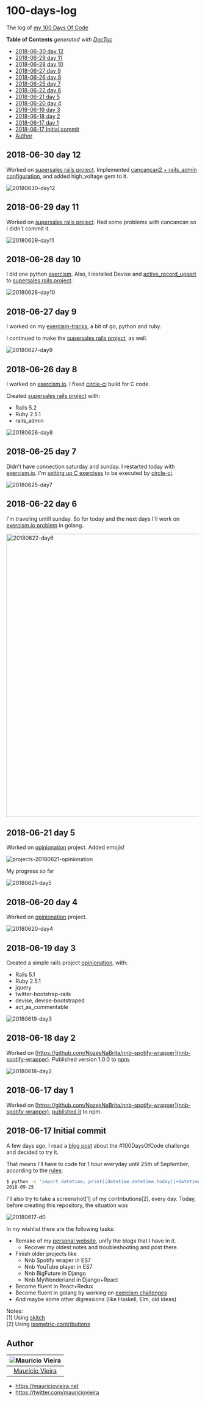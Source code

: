 # 100-days-log
The log of [my 100 Days Of Code](https://medium.freecodecamp.org/join-the-100daysofcode-556ddb4579e4)


<!-- START doctoc generated TOC please keep comment here to allow auto update -->
<!-- DON'T EDIT THIS SECTION, INSTEAD RE-RUN doctoc TO UPDATE -->
**Table of Contents**  *generated with [DocToc](https://github.com/thlorenz/doctoc)*

- [2018-06-30 day 12](#2018-06-30-day-12)
- [2018-06-29 day 11](#2018-06-29-day-11)
- [2018-06-28 day 10](#2018-06-28-day-10)
- [2018-06-27 day 9](#2018-06-27-day-9)
- [2018-06-26 day 8](#2018-06-26-day-8)
- [2018-06-25 day 7](#2018-06-25-day-7)
- [2018-06-22 day 6](#2018-06-22-day-6)
- [2018-06-21 day 5](#2018-06-21-day-5)
- [2018-06-20 day 4](#2018-06-20-day-4)
- [2018-06-19 day 3](#2018-06-19-day-3)
- [2018-06-18 day 2](#2018-06-18-day-2)
- [2018-06-17 day 1](#2018-06-17-day-1)
- [2018-06-17 Initial commit](#2018-06-17-initial-commit)
- [Author](#author)

<!-- END doctoc generated TOC please keep comment here to allow auto update -->

## 2018-06-30 day 12

Worked on [supersales rails project](https://github.com/mauriciovieira/supersales). Implemented [cancancan2 + rails_admin configuration](https://github.com/mauriciovieira/supersales/commit/90ab958bf4d8ae2720596056c0179360d6b08fba), and added high_voltage gem to it.

![20180630-day12](https://user-images.githubusercontent.com/95258/42129335-c4a0f122-7cca-11e8-8b57-d145da6a6e1d.png)

## 2018-06-29 day 11

Worked on [supersales rails project](https://github.com/mauriciovieira/supersales). Had some problems with cancancan so I didn't commit it.

![20180629-day11](https://user-images.githubusercontent.com/95258/42121913-344159ca-7c41-11e8-81d9-8aa2d6147a13.png)


## 2018-06-28 day 10

I did one python [exercism](https://github.com/mauriciovieira/exercism-tracks/). Also, I installed Devise and [active_record_upsert](https://github.com/jesjos/active_record_upsert) to [supersales rails project](https://github.com/mauriciovieira/supersales).

![20180628-day10](https://user-images.githubusercontent.com/95258/42060986-51ba0d8c-7b31-11e8-92a7-cc7d901163b4.png)

## 2018-06-27 day 9

I worked on my [exercism-tracks](https://github.com/mauriciovieira/exercism-tracks/compare/39c3bb1440f5...3008a99), a bit of go, python and ruby.

I continued to make the [supersales rails project](https://github.com/mauriciovieira/supersales), as well.

![20180627-day9](https://user-images.githubusercontent.com/95258/42016784-792b6d60-7ab5-11e8-972e-5a9d5c705e9c.png)

## 2018-06-26 day 8

I worked on [exercism.io](https://github.com/mauriciovieira/exercism-tracks). I fixed [circle-ci](https://circleci.com/gh/mauriciovieira/exercism-tracks/) build for C code.

Created [supersales rails project](https://github.com/mauriciovieira/supersales) with:
* Rails 5.2
* Ruby 2.5.1
* rails_admin

![20180626-day8](https://user-images.githubusercontent.com/95258/41936592-46d1c4e2-7996-11e8-8350-9f39b658491e.png)

## 2018-06-25 day 7

Didn't have connection saturday and sunday. I restarted today with [exercism.io](https://github.com/mauriciovieira/exercism-tracks). I'm [setting up C exercises](https://github.com/mauriciovieira/exercism-tracks/pull/4) to be executed by [circle-ci](https://circleci.com/gh/mauriciovieira/exercism-tracks/).

![20180625-day7](https://user-images.githubusercontent.com/95258/41834212-13636f9c-785c-11e8-823b-32cac7c449cc.png)

## 2018-06-22 day 6

I'm traveling untill sunday. So for today and the next days I'll work on [exercism.io problem](https://github.com/mauriciovieira/exercism-tracks) in golang.

<img width="741" alt="20180622-day6" src="https://user-images.githubusercontent.com/95258/41795775-a9fc97cc-766c-11e8-8ba2-a861e0706dff.png">

## 2018-06-21 day 5

Worked on [opinionation](https://github.com/mauriciovieira/opinionation) project. Added emojis!

![projects-20180621-opinionation](https://user-images.githubusercontent.com/95258/41699816-5fa70b1a-752e-11e8-9086-d664ea4713ca.png)

My progress so far

![20180621-day5](https://user-images.githubusercontent.com/95258/41699820-627e9aa6-752e-11e8-956c-9afc600f5cb7.png)

## 2018-06-20 day 4

Worked on [opinionation](https://github.com/mauriciovieira/opinionation) project.

![20180620-day4](https://user-images.githubusercontent.com/95258/41639300-e2336412-7465-11e8-8492-869071f959cb.png)

## 2018-06-19 day 3

Created a simple rails project [opinionation](https://github.com/mauriciovieira/opinionation), with:
* Rails 5.1
* Ruby 2.5.1
* jquery
* twitter-bootstrap-rails
* devise, devise-bootstraped
* act_as_commentable

![20180619-day3](https://user-images.githubusercontent.com/95258/41580462-a84e9e6e-73a3-11e8-9e25-811129d694a7.png)

## 2018-06-18 day 2

Worked on [https://github.com/NozesNaBrita/nnb-spotify-wrapper](nnb-spotify-wrapper). Published version 1.0.0 to [npm](https://www.npmjs.com/package/nnb-spotify-wrapper).

![20180618-day2](https://user-images.githubusercontent.com/95258/41521547-41ecb9bc-72db-11e8-9535-7cf314075803.png)


## 2018-06-17 day 1

Worked on [https://github.com/NozesNaBrita/nnb-spotify-wrapper](nnb-spotify-wrapper), [published it](https://www.npmjs.com/package/nnb-spotify-wrapper) to npm.

## 2018-06-17 Initial commit

A few days ago, I read a [blog post](https://www.codingame.com/blog/100-days-of-code-challenge/) about the #100DaysOfCode challenge and decided to try it.

That means I'll have to code for 1 hour everyday until 25th of September, according to the [rules](https://github.com/kallaway/100-days-of-code/blob/master/rules.md):

```bash
$ python -c 'import datetime; print((datetime.datetime.today()+datetime.timedelta(100)).strftime("%F"))'
2018-09-25
```

I'll also try to take a screenshot[1] of my contributions[2], every day. Today, before creating this repository, the situation was

![20180617-d0](https://user-images.githubusercontent.com/95258/41507132-f13ea79c-7234-11e8-80fa-788a9d838c1b.png)

In my wishlist there are the following tasks:

* Remake of my [personal website](https://mauriciovieira.net), unify the blogs that I have in it.
  * Recover my oldest notes and troubleshooting and post there.
* Finish older projects like
  * Nnb Spotify wraper in ES7
  * Nnb YouTube player in ES7
  * Nnb BigFuture in Django
  * Nnb MyWonderland in Django+React
* Become fluent in React+Redux
* Become fluent in golang by working on [exercism challenges](https://github.com/mauriciovieira/exercism-tracks)
* And maybe some other digressions (like Haskell, Elm, old ideas)

Notes: <br />
[1] Using [skitch](https://github.com/mauriciovieira/eiitp/commit/d24825654191aee096c27297ba694f5a56866388)<br />
[2] Using [isometric-contributions](https://github.com/jasonlong/isometric-contributions)

## Author

| ![Mauricio Vieira](https://avatars2.githubusercontent.com/u/95258?s=150&v=4)|
|:---------------------:|
|  [Mauricio Vieira](https://github.com/mauriciovieira/)   |

+ <https://mauriciovieira.net>
+ <https://twitter.com/mauriciovieira>
